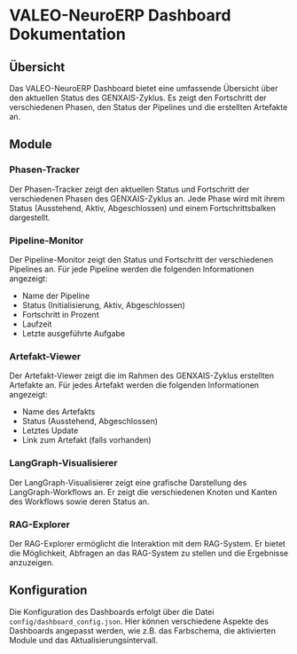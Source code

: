 # VALEO-NeuroERP Dashboard Dokumentation

## Übersicht

Das VALEO-NeuroERP Dashboard bietet eine umfassende Übersicht über den aktuellen Status des GENXAIS-Zyklus. Es zeigt den Fortschritt der verschiedenen Phasen, den Status der Pipelines und die erstellten Artefakte an.

## Module

### Phasen-Tracker

Der Phasen-Tracker zeigt den aktuellen Status und Fortschritt der verschiedenen Phasen des GENXAIS-Zyklus an. Jede Phase wird mit ihrem Status (Ausstehend, Aktiv, Abgeschlossen) und einem Fortschrittsbalken dargestellt.

### Pipeline-Monitor

Der Pipeline-Monitor zeigt den Status und Fortschritt der verschiedenen Pipelines an. Für jede Pipeline werden die folgenden Informationen angezeigt:

- Name der Pipeline
- Status (Initialisierung, Aktiv, Abgeschlossen)
- Fortschritt in Prozent
- Laufzeit
- Letzte ausgeführte Aufgabe

### Artefakt-Viewer

Der Artefakt-Viewer zeigt die im Rahmen des GENXAIS-Zyklus erstellten Artefakte an. Für jedes Artefakt werden die folgenden Informationen angezeigt:

- Name des Artefakts
- Status (Ausstehend, Abgeschlossen)
- Letztes Update
- Link zum Artefakt (falls vorhanden)

### LangGraph-Visualisierer

Der LangGraph-Visualisierer zeigt eine grafische Darstellung des LangGraph-Workflows an. Er zeigt die verschiedenen Knoten und Kanten des Workflows sowie deren Status an.

### RAG-Explorer

Der RAG-Explorer ermöglicht die Interaktion mit dem RAG-System. Er bietet die Möglichkeit, Abfragen an das RAG-System zu stellen und die Ergebnisse anzuzeigen.

## Konfiguration

Die Konfiguration des Dashboards erfolgt über die Datei `config/dashboard_config.json`. Hier können verschiedene Aspekte des Dashboards angepasst werden, wie z.B. das Farbschema, die aktivierten Module und das Aktualisierungsintervall.
